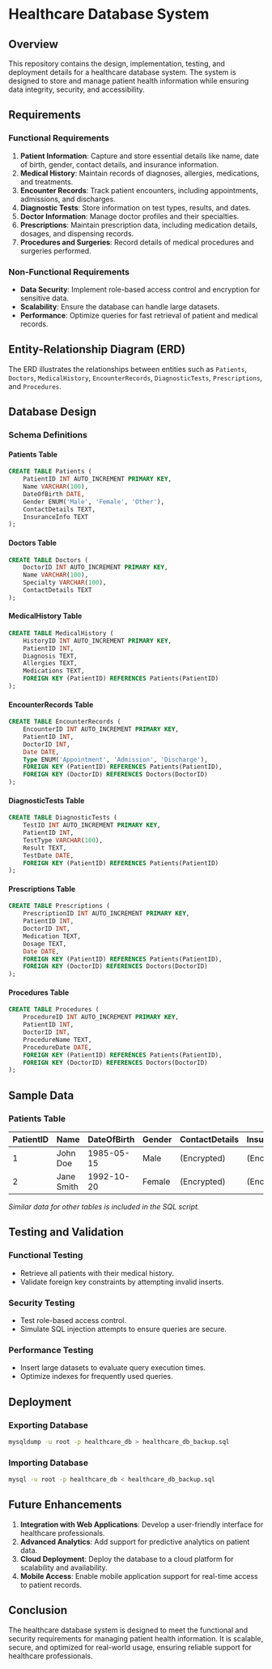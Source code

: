 # Healthcare Database System

## Overview
This repository contains the design, implementation, testing, and deployment details for a healthcare database system. The system is designed to store and manage patient health information while ensuring data integrity, security, and accessibility.

## Requirements

### Functional Requirements
1. **Patient Information**: Capture and store essential details like name, date of birth, gender, contact details, and insurance information.
2. **Medical History**: Maintain records of diagnoses, allergies, medications, and treatments.
3. **Encounter Records**: Track patient encounters, including appointments, admissions, and discharges.
4. **Diagnostic Tests**: Store information on test types, results, and dates.
5. **Doctor Information**: Manage doctor profiles and their specialties.
6. **Prescriptions**: Maintain prescription data, including medication details, dosages, and dispensing records.
7. **Procedures and Surgeries**: Record details of medical procedures and surgeries performed.

### Non-Functional Requirements
- **Data Security**: Implement role-based access control and encryption for sensitive data.
- **Scalability**: Ensure the database can handle large datasets.
- **Performance**: Optimize queries for fast retrieval of patient and medical records.

## Entity-Relationship Diagram (ERD)
The ERD illustrates the relationships between entities such as `Patients`, `Doctors`, `MedicalHistory`, `EncounterRecords`, `DiagnosticTests`, `Prescriptions`, and `Procedures`.



## Database Design

### Schema Definitions
#### Patients Table
```sql
CREATE TABLE Patients (
    PatientID INT AUTO_INCREMENT PRIMARY KEY,
    Name VARCHAR(100),
    DateOfBirth DATE,
    Gender ENUM('Male', 'Female', 'Other'),
    ContactDetails TEXT,
    InsuranceInfo TEXT
);
```

#### Doctors Table
```sql
CREATE TABLE Doctors (
    DoctorID INT AUTO_INCREMENT PRIMARY KEY,
    Name VARCHAR(100),
    Specialty VARCHAR(100),
    ContactDetails TEXT
);
```

#### MedicalHistory Table
```sql
CREATE TABLE MedicalHistory (
    HistoryID INT AUTO_INCREMENT PRIMARY KEY,
    PatientID INT,
    Diagnosis TEXT,
    Allergies TEXT,
    Medications TEXT,
    FOREIGN KEY (PatientID) REFERENCES Patients(PatientID)
);
```

#### EncounterRecords Table
```sql
CREATE TABLE EncounterRecords (
    EncounterID INT AUTO_INCREMENT PRIMARY KEY,
    PatientID INT,
    DoctorID INT,
    Date DATE,
    Type ENUM('Appointment', 'Admission', 'Discharge'),
    FOREIGN KEY (PatientID) REFERENCES Patients(PatientID),
    FOREIGN KEY (DoctorID) REFERENCES Doctors(DoctorID)
);
```

#### DiagnosticTests Table
```sql
CREATE TABLE DiagnosticTests (
    TestID INT AUTO_INCREMENT PRIMARY KEY,
    PatientID INT,
    TestType VARCHAR(100),
    Result TEXT,
    TestDate DATE,
    FOREIGN KEY (PatientID) REFERENCES Patients(PatientID)
);
```

#### Prescriptions Table
```sql
CREATE TABLE Prescriptions (
    PrescriptionID INT AUTO_INCREMENT PRIMARY KEY,
    PatientID INT,
    DoctorID INT,
    Medication TEXT,
    Dosage TEXT,
    Date DATE,
    FOREIGN KEY (PatientID) REFERENCES Patients(PatientID),
    FOREIGN KEY (DoctorID) REFERENCES Doctors(DoctorID)
);
```

#### Procedures Table
```sql
CREATE TABLE Procedures (
    ProcedureID INT AUTO_INCREMENT PRIMARY KEY,
    PatientID INT,
    DoctorID INT,
    ProcedureName TEXT,
    ProcedureDate DATE,
    FOREIGN KEY (PatientID) REFERENCES Patients(PatientID),
    FOREIGN KEY (DoctorID) REFERENCES Doctors(DoctorID)
);
```

## Sample Data

### Patients Table
| PatientID | Name       | DateOfBirth | Gender | ContactDetails | InsuranceInfo |
|-----------|------------|-------------|--------|----------------|---------------|
| 1         | John Doe   | 1985-05-15  | Male   | (Encrypted)    | (Encrypted)   |
| 2         | Jane Smith | 1992-10-20  | Female | (Encrypted)    | (Encrypted)   |

*Similar data for other tables is included in the SQL script.*

## Testing and Validation

### Functional Testing
- Retrieve all patients with their medical history.
- Validate foreign key constraints by attempting invalid inserts.

### Security Testing
- Test role-based access control.
- Simulate SQL injection attempts to ensure queries are secure.

### Performance Testing
- Insert large datasets to evaluate query execution times.
- Optimize indexes for frequently used queries.

## Deployment

### Exporting Database
```bash
mysqldump -u root -p healthcare_db > healthcare_db_backup.sql
```

### Importing Database
```bash
mysql -u root -p healthcare_db < healthcare_db_backup.sql
```

## Future Enhancements
1. **Integration with Web Applications**: Develop a user-friendly interface for healthcare professionals.
2. **Advanced Analytics**: Add support for predictive analytics on patient data.
3. **Cloud Deployment**: Deploy the database to a cloud platform for scalability and availability.
4. **Mobile Access**: Enable mobile application support for real-time access to patient records.

## Conclusion
The healthcare database system is designed to meet the functional and security requirements for managing patient health information. It is scalable, secure, and optimized for real-world usage, ensuring reliable support for healthcare professionals.
